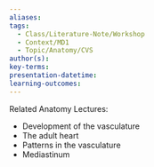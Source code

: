 ```yaml
---
aliases: 
tags:
  - Class/Literature-Note/Workshop
  - Context/MD1
  - Topic/Anatomy/CVS
author(s): 
key-terms: 
presentation-datetime: 
learning-outcomes:
---
```

Related Anatomy Lectures:
- Development of the vasculature
- The adult heart
- Patterns in the vasculature
- Mediastinum